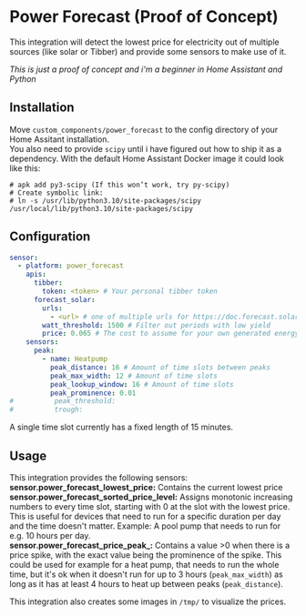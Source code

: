 # Power Forecast (Proof of Concept)
This integration will detect the lowest price for electricity out of multiple sources (like solar or Tibber) and provide some sensors to make use of it.

*This is just a proof of concept and i'm a beginner in Home Assistant and Python*

## Installation
Move `custom_components/power_forecast` to the config directory of your Home Assitant installation.  
You also need to provide `scipy` until i have figured out how to ship it as a dependency. With the default Home Assistant Docker image it could look like this:  
```
# apk add py3-scipy (If this won’t work, try py-scipy)
# Create symbolic link:
# ln -s /usr/lib/python3.10/site-packages/scipy /usr/local/lib/python3.10/site-packages/scipy
```

## Configuration
```yaml
sensor:
  - platform: power_forecast
    apis:
      tibber:
        token: <token> # Your personal tibber token
      forecast_solar:
        urls:
          - <url> # one of multiple urls for https://doc.forecast.solar. The results will be summarized.
        watt_threshold: 1500 # Filter out periods with low yield
        price: 0.065 # The cost to assume for your own generated energy
    sensors:
      peak:
        - name: Heatpump
          peak_distance: 16 # Amount of time slots between peaks
          peak_max_width: 12 # Amount of time slots 
          peak_lookup_window: 16 # Amount of time slots 
          peak_prominence: 0.01
#          peak_threshold: 
#          trough: 
```

A single time slot currently has a fixed length of 15 minutes.


## Usage
This integration provides the following sensors:  
**sensor.power_forecast_lowest_price:** Contains the current lowest price  
**sensor.power_forecast_sorted_price_level:** Assigns monotonic increasing numbers to every time slot, starting with 0 at the slot with the lowest price. This is useful for devices that need to run for a specific duration per day and the time doesn't matter. Example: A pool pump that needs to run for e.g. 10 hours per day.  
**sensor.power_forecast_price_peak_<name>:** Contains a value >0 when there is a price spike, with the exact value being the prominence of the spike. This could be used for example for a heat pump, that needs to run the whole time, but it's ok when it doesn't run for up to 3 hours (`peak_max_width`) as long as it has at least 4 hours to heat up between peaks (`peak_distance`).  
  
This integration also creates some images in `/tmp/` to visualize the prices.